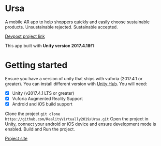 # Ursa
A mobile AR app to help shoppers quickly and easily choose sustainable products. Unsustainable rejected. Sustainable accepted.

[Devpost project link](https://devpost.com/software/shopgood)

This app built with **Unity version 2017.4.18f1**

# Getting started
Ensure you have a version of unity that ships with vuforia (2017.4.1 or greater).
You can install different version with [Unity Hub](https://unity3d.com/get-unity/download).
You will need:
- [x] Unity (v2017.4.1 LTS or greater)
- [x] Vuforia Augmented Reality Support
- [x] Android and iOS build support

Clone the project `git clone https://github.com/RealityVirtually2019/Ursa.git`
Open the project in Unity, connect your android or iOS device and ensure development mode is enabled.
Build and Run the project.



[Project site](https://realityvirtually2019.github.io/shop-good-unity/)


